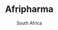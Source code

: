 ---
title: Afripharma
subtitle: South Africa
layout: default
img: 4.jpg
start: 2020
end: 
description: We are driven in our belief that every human being should have sustainable access to essential medicines.

---